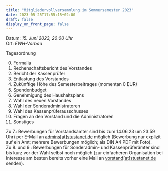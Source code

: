 ```yaml
---
title: "Mitgliedervollversammlung im Sommersemester 2023"
date: 2023-05-25T17:55:15+02:00
draft: false
display_on_front_page: false
---
```


Datum: _15. Juni 2023, 20:00 Uhr_  
Ort: _EWH-Vorbau_  

Tagesordnung

 0. Formalia
 1. Rechenschaftsbericht des Vorstandes
 2. Bericht der Kassenprüfer
 3. Entlastung des Vorstandes
 4. Zukünftige Höhe des Semesterbeitrages (momentan 0 EUR)
 5. Spendenbudget
 6. Genehmigung des Haushaltsplans
 7. Wahl des neuen Vorstandes
 8. Wahl der Sonderadministratoren
 9. Wahl des Kassenprüferausschusses
10. Fragen an den Vorstand und die Administratoren
11. Sonstiges


Zu 7.: Bewerbungen für Vorstandsämter sind bis zum 14.06.23 um 23:59 Uhr) per E-Mail an [admins[at]stustanet.de](https://stustanet.de/mail/admins) möglich (Bewerbung nur explizit auf ein Amt; mehrere Bewerbungen möglich; als DIN A4 PDF mit Foto).  
Zu 8\. und 9.: Bewerbungen für Sonderadmin- und Kassenprüferämter sind bis kurz vor der Wahl selbst noch möglich (zur einfacheren Organisation bei Interesse am besten bereits vorher eine Mail an [vorstand[at]stustanet.de](https://stustanet.de/mail/vorstand) senden).  
